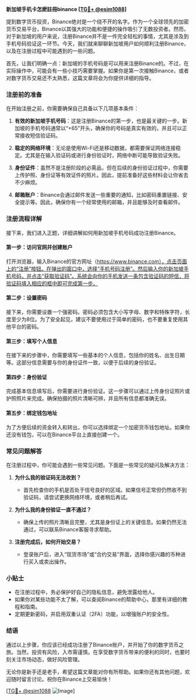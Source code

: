 **新加坡手机卡怎麽註冊binance [[TG💪+ @esim1088](https://t.me/s/esim1088)]**

提到数字货币投资，Binance绝对是一个绕不开的名字。作为一个全球领先的加密货币交易平台，Binance以其强大的功能和便捷的操作吸引了无数投资者。然而，对于新加坡的用户来说，注册Binance并不是一件完全轻松的事情，尤其是涉及到手机号码验证这一环节。今天，我们就来聊聊新加坡用户如何顺利注册Binance，以及在注册过程中可能遇到的一些问题。

首先，让我们明确一点：新加坡的手机号码是可以用来注册Binance的。不过，在实际操作中，可能会有一些小技巧需要掌握。如果你是第一次接触Binance，或者对数字货币交易还不太熟悉，这篇文章将会为你提供详细的指导。

### 注册前的准备

在开始注册之前，你需要确保自己具备以下几项基本条件：

1. **有效的新加坡手机号码**：这是注册Binance的第一步，也是最关键的一步。新加坡的手机号码通常以“+65”开头，确保你的号码是真实有效的，并且可以正常接收短信验证码。

2. **稳定的网络环境**：无论是使用Wi-Fi还是移动数据，都需要保证网络连接稳定。尤其是在输入验证码或进行身份验证时，网络中断可能导致验证失败。

3. **身份证件**：虽然不是注册阶段的必需品，但在后续的身份验证过程中，你需要上传护照、身份证等有效证件的照片。因此，提前准备好这些材料会让你省去不少麻烦。

4. **邮箱账户**：Binance会通过邮件发送一些重要的通知，比如密码重置链接、安全提示等。因此，确保你有一个经常使用的邮箱，并且能够及时查看邮件。

### 注册流程详解

接下来，我们进入正题，详细讲解如何用新加坡手机号码成功注册Binance。

#### 第一步：访问官网并创建账户

打开浏览器，输入Binance的官方网址（https://www.binance.com），点击页面上的“注册”按钮。在弹出的窗口中，选择“手机号码注册”。然后输入你的新加坡手机号码，并点击“获取验证码”。系统会向你的手机发送一条包含验证码的短信，将验证码填入相应的框中即可完成第一步。

#### 第二步：设置密码

接下来，你需要设置一个强密码。密码必须包含大小写字母、数字和特殊字符，长度至少为8位。为了安全起见，建议不要使用过于简单的密码，也不要重复使用其他平台的密码。

#### 第三步：填写个人信息

在接下来的步骤中，你需要填写一些基本的个人信息，包括你的姓名、出生日期等。这部分信息需要与你的身份证件一致，以便于后续的身份验证。

#### 第四步：身份验证

完成基本信息填写后，你需要进行身份验证。这一步骤可以通过上传身份证照片或护照照片来完成。确保拍摄的照片清晰可辨，并且所有信息都准确无误。

#### 第五步：绑定钱包地址

为了方便后续的资金转入和转出，你可以选择绑定一个加密货币钱包地址。如果你还没有钱包，可以在Binance平台上直接创建一个。

### 常见问题解答

在注册过程中，你可能会遇到一些常见问题。下面是一些常见的疑问及解决方法：

1. **为什么我的验证码无法收到？**
   - 首先检查你的手机是否处于信号良好的区域。如果信号正常但仍然收不到验证码，请尝试更换网络环境，或者稍后再试。

2. **为什么我的身份验证一直不通过？**
   - 确保上传的照片清晰且完整，尤其是身份证上的关键信息。如果仍然无法通过，可以联系Binance客服寻求帮助。

3. **注册完成后，如何开始交易？**
   - 登录账户后，进入“现货市场”或“合约交易”界面，选择你感兴趣的币种进行买入或卖出操作。

### 小贴士

- 在注册过程中，务必保护好自己的隐私信息，避免泄露给他人。
- 如果你对某些功能不太了解，可以查阅Binance的帮助中心，那里有详细的教程和指南。
- 定期更新密码，并启用双重认证（2FA）功能，以增强账户的安全性。

### 结语

通过以上步骤，你应该已经成功注册了Binance账户，并开始了你的数字货币之旅。当然，投资有风险，入市需谨慎。在享受数字货币带来的便利的同时，也要时刻关注市场动态，做好风险管理。

无论你是新手还是老手，希望这篇文章能对你有所帮助。如果你还有其他问题，欢迎随时留言讨论。祝你在Binance上交易愉快！

[[TG💪+ @esim1088](https://t.me/s/esim1088) ![Image](https://i.postimg.cc/4NQfJmqS/Snipaste-2025-05-13-00-14-12.png)]